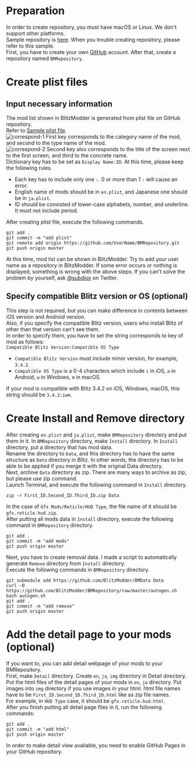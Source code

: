 # Preparation
In order to create repository, you must have macOS or Linux. We don't support other platforms.  
Sample repository is [here](https://github.com/BlitzModder/BMRepository). When you trouble creating repository, please refer to this sample.  
First, you have to create your own [GitHub](https://github.com) account. After that, create a repository named `BMRepository`.
# Create plist files
## Input necessary information
The mod list shown in BlitzModder is generated from plist file on GitHub repository.  
Refer to [Sample plist file](https://github.com/BlitzModder/BMRepository/blob/master/en.plist).  
![correspond-1](http://subdiox.com/blitzmodder/ja/img/correspond-1.png)
First key corresponds to the category name of the mod, and second to the type name of the mod.  
![correspond-2](http://subdiox.com/blitzmodder/ja/img/correspond-2.png)
Second key also corresponds to the title of the screen next to the first screen, and third to the concrete name.  
Dictionary key has to be set as `Display Name:ID`. At this time, please keep the following rules.

- Each key has to include only one `:`. 0 or more than 1 `:` will cause an error.
- English name of mods should be in `en.plist`, and Japanese one should be in `ja.plist`.
- ID should be consisted of lower-case alphabets, number, and underline. It must not include period.

After creating plist file, execute the following commands.

    git add .
    git commit -m "add plist"
    git remote add origin https://github.com/UserName/BMRepository.git
    git push origin master

At this time, mod list can be shown in BlitzModder. Try to add your user name as a repository in BlitzModder.
If some error occurs or nothing is displayed, something is wrong with the above steps. If you can't solve the problem by yourself, ask [@subdiox](https://twitter.com/subdiox) on Twitter.

## Specify compatible Blitz version or OS (optional)
This step is not required, but you can make difference in contents between iOS version and Android version.  
Also, if you specify the compatible Blitz version, users who install Blitz of other than that version can't see them.  
In order to specify them, you have to set the string corresponds to key of mod as follows:  
`Compatible Blitz Version:Compatible OS Type`  

- `Compatible Blitz Version` must include minor version, for example, `3.4.2`.
- `Compatible OS Type` is a 0-4 characters which include `i` in iOS, `a` in Android, `w` in Windows, `m` in macOS.

If your mod is compatible with Blitz 3.4.2 on iOS, Windows, macOS, this string should be `3.4.2:iwm`.  

# Create Install and Remove directory
After creating `en.plist` and `ja.plist`, make `BMRepository` directory and put them in it.
In `BMRepository` directory, make `Install` directory. In `Install` directory, put a directory that has mod data.  
Rename the directory to `Data`, and this directory has to have the same structure as `Data` directory in Blitz.
In other words, the directory has to be able to be applied if you merge it with the original Data directory.  
Next, archive `Data` directory as zip. There are many ways to archive as zip, but please use zip command.   
Launch Terminal, and execute the following command in `Install` directory.

    zip -r First_ID.Second_ID.Third_ID.zip Data

In the case of `Gfx Mods/Reticle/HUD Type`, the file name of it should be `gfx.reticle.hud.zip`.  
After putting all mods data in `Install` directory, execute the following command in `BMRepository` directory.
  
    git add .
    git commit -m "add mods"
    git push origin master

Next, you have to create removal data. I made a script to automatically generate `Remove` directory from `Install` directory.  
Execute the following commands in `BMRepository` directory.

    git submodule add https://github.com/BlitzModder/BMData Data
    curl -O https://github.com/BlitzModder/BMRepository/raw/master/autogen.sh
    bash autogen.sh
    git add .
    git commit -m "add remove"
    git push origin master

# Add the detail page to your mods (optional)
If you want to, you can add detail webpage of your mods to your BMRepository.  
First, make `Detail` directory. Create `en`, `ja`, `img` directory in Detail directory.
Put the html files of the detail pages of your mods in `en`, `ja` directory.
Put images into `img` directory if you use images in your html. html file names have to be `First_ID.Second_ID.Third_ID.html` like as zip file names.  
For example, in `HUD Type` case, it should be `gfx.reticle.hud.html`.  
After you finish putting all detail page files in it, run the following commands:

    git add .
    git commit -m "add html"
    git push origin master

In order to make detail view available, you need to enable GitHub Pages in your GitHub repository.